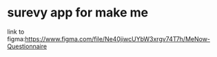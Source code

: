 # surevy app for make me 

link to figma:https://www.figma.com/file/Ne40jiwcUYbW3xrgv74T7h/MeNow-Questionnaire
